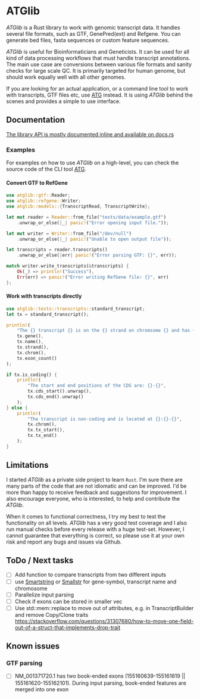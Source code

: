 # ATGlib

_ATGlib_ is a Rust library to work with genomic transcript data. It handles several file formats, such as GTF, GenePred(ext) and Refgene. You can generate bed files, fasta sequences or custom feature sequences.

_ATGlib_ is useful for Bioinformaticians and Geneticists. It can be used for all kind of data processing workflows that must handle transcript annotations. The main use case are conversions between various file formats and sanity checks for large scale QC.
It is primarily targeted for human genome, but should work equally well with all other genomes. 

If you are looking for an actual application, or a command line tool to work with transcripts, GTF files etc, use [ATG](https://crates.io/crates/atg) instead. It is using _ATGlib_ behind the scenes and provides a simple to use interface.

## Documentation
[The library API is mostly documented inline and available on docs.rs](https://docs.rs/atglib)

### Examples
For examples on how to use _ATGlib_ on a high-level, you can check the source code of the CLI tool [ATG](https://github.com/anergictcell/atg).


#### Convert GTF to RefGene
```rust
use atglib::gtf::Reader;
use atglib::refgene::Writer;
use atglib::models::{TranscriptRead, TranscriptWrite};

let mut reader = Reader::from_file("tests/data/example.gtf")
    .unwrap_or_else(|_| panic!("Error opening input file."));

let mut writer = Writer::from_file("/dev/null")
    .unwrap_or_else(|_| panic!("Unable to open output file"));

let transcripts = reader.transcripts()
    .unwrap_or_else(|err| panic!("Error parsing GTF: {}", err));

match writer.write_transcripts(&transcripts) {
    Ok(_) => println!("Success"),
    Err(err) => panic!("Error writing RefGene file: {}", err)
};
```

#### Work with transcripts directly
```rust
use atglib::tests::transcripts::standard_transcript;
let tx = standard_transcript();

println!(
    "The {} transcript {} is on the {} strand on chromsome {} and has {} exons",
    tx.gene(),
    tx.name(),
    tx.strand(),
    tx.chrom(),
    tx.exon_count()
);

if tx.is_coding() {
    println!(
        "The start and end positions of the CDS are: {}-{}",
        tx.cds_start().unwrap(),
        tx.cds_end().unwrap()
    );
} else {
    println!(
        "The transcript is non-coding and is located at {}:{}-{}",
        tx.chrom(),
        tx.tx_start(),
        tx.tx_end()
    );
}
```


## Limitations
I started _ATGlib_ as a private side project to learn `Rust`. I'm sure there are many parts of the code that are not idiomatic and can be improved. I'd be more than happy to receive feedback and suggestions for improvement. I also encourage everyone, who is interested, to help and contribute the _ATGlib_.

When it comes to functional correctness, I try my best to test the functionality on all levels. _ATGlib_ has a very good test coverage and I also run manual checks before every release with a huge test-set. However, I cannot guarantee that everything is correct, so please use it at your own risk and report any bugs and issues via Github.

## ToDo / Next tasks
- [ ] Add function to compare transcripts from two different inputs
- [ ] use [Smartstring](https://crates.io/crates/smartstring) or [Smallstr](https://crates.io/crates/smallstr) for gene-symbol, transcript name and chromosome
- [ ] Parallelize input parsing
- [ ] Check if exons can be stored in smaller vec
- [ ] Use std::mem::replace to move out of attributes, e.g. in TranscriptBuilder and remove Copy/Clone traits <https://stackoverflow.com/questions/31307680/how-to-move-one-field-out-of-a-struct-that-implements-drop-trait>

## Known issues
### GTF parsing
- [ ] NM_001371720.1 has two book-ended exons (155160639-155161619 || 155161620-155162101). During input parsing, book-ended features are merged into one exon
